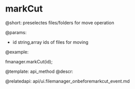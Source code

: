 markCut
=============

@short:
	preselectes files/folders for move operation

@params:

- id			string,array		ids of files for moving



@example:

fmanager.markCut(id);

@template:	api_method
@descr:

@relatedapi:
api/ui.filemanager_onbeforemarkcut_event.md

